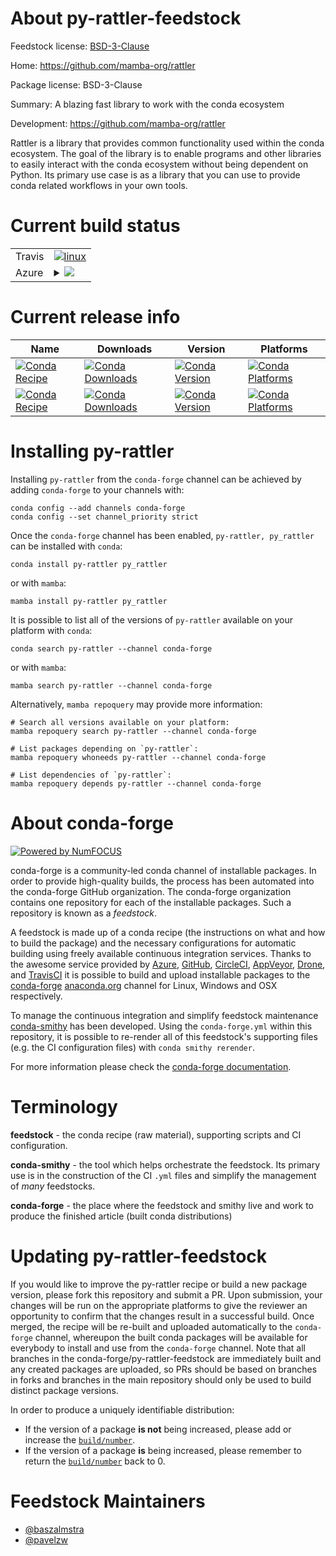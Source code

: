 About py-rattler-feedstock
==========================

Feedstock license: [BSD-3-Clause](https://github.com/conda-forge/py-rattler-feedstock/blob/main/LICENSE.txt)

Home: https://github.com/mamba-org/rattler

Package license: BSD-3-Clause

Summary: A blazing fast library to work with the conda ecosystem

Development: https://github.com/mamba-org/rattler

Rattler is a library that provides common functionality used within the conda
ecosystem. The goal of the library is to enable programs and other libraries to
easily interact with the conda ecosystem without being dependent on Python. Its
primary use case is as a library that you can use to provide conda related
workflows in your own tools.


Current build status
====================


<table><tr>
    <td>Travis</td>
    <td>
      <a href="https://app.travis-ci.com/conda-forge/py-rattler-feedstock">
        <img alt="linux" src="https://img.shields.io/travis/com/conda-forge/py-rattler-feedstock/main.svg?label=Linux">
      </a>
    </td>
  </tr>
    
  <tr>
    <td>Azure</td>
    <td>
      <details>
        <summary>
          <a href="https://dev.azure.com/conda-forge/feedstock-builds/_build/latest?definitionId=20474&branchName=main">
            <img src="https://dev.azure.com/conda-forge/feedstock-builds/_apis/build/status/py-rattler-feedstock?branchName=main">
          </a>
        </summary>
        <table>
          <thead><tr><th>Variant</th><th>Status</th></tr></thead>
          <tbody><tr>
              <td>linux_64_python3.10.____cpython</td>
              <td>
                <a href="https://dev.azure.com/conda-forge/feedstock-builds/_build/latest?definitionId=20474&branchName=main">
                  <img src="https://dev.azure.com/conda-forge/feedstock-builds/_apis/build/status/py-rattler-feedstock?branchName=main&jobName=linux&configuration=linux%20linux_64_python3.10.____cpython" alt="variant">
                </a>
              </td>
            </tr><tr>
              <td>linux_64_python3.11.____cpython</td>
              <td>
                <a href="https://dev.azure.com/conda-forge/feedstock-builds/_build/latest?definitionId=20474&branchName=main">
                  <img src="https://dev.azure.com/conda-forge/feedstock-builds/_apis/build/status/py-rattler-feedstock?branchName=main&jobName=linux&configuration=linux%20linux_64_python3.11.____cpython" alt="variant">
                </a>
              </td>
            </tr><tr>
              <td>linux_64_python3.12.____cpython</td>
              <td>
                <a href="https://dev.azure.com/conda-forge/feedstock-builds/_build/latest?definitionId=20474&branchName=main">
                  <img src="https://dev.azure.com/conda-forge/feedstock-builds/_apis/build/status/py-rattler-feedstock?branchName=main&jobName=linux&configuration=linux%20linux_64_python3.12.____cpython" alt="variant">
                </a>
              </td>
            </tr><tr>
              <td>linux_64_python3.13.____cp313</td>
              <td>
                <a href="https://dev.azure.com/conda-forge/feedstock-builds/_build/latest?definitionId=20474&branchName=main">
                  <img src="https://dev.azure.com/conda-forge/feedstock-builds/_apis/build/status/py-rattler-feedstock?branchName=main&jobName=linux&configuration=linux%20linux_64_python3.13.____cp313" alt="variant">
                </a>
              </td>
            </tr><tr>
              <td>linux_64_python3.9.____cpython</td>
              <td>
                <a href="https://dev.azure.com/conda-forge/feedstock-builds/_build/latest?definitionId=20474&branchName=main">
                  <img src="https://dev.azure.com/conda-forge/feedstock-builds/_apis/build/status/py-rattler-feedstock?branchName=main&jobName=linux&configuration=linux%20linux_64_python3.9.____cpython" alt="variant">
                </a>
              </td>
            </tr><tr>
              <td>linux_aarch64_python3.10.____cpython</td>
              <td>
                <a href="https://dev.azure.com/conda-forge/feedstock-builds/_build/latest?definitionId=20474&branchName=main">
                  <img src="https://dev.azure.com/conda-forge/feedstock-builds/_apis/build/status/py-rattler-feedstock?branchName=main&jobName=linux&configuration=linux%20linux_aarch64_python3.10.____cpython" alt="variant">
                </a>
              </td>
            </tr><tr>
              <td>linux_aarch64_python3.11.____cpython</td>
              <td>
                <a href="https://dev.azure.com/conda-forge/feedstock-builds/_build/latest?definitionId=20474&branchName=main">
                  <img src="https://dev.azure.com/conda-forge/feedstock-builds/_apis/build/status/py-rattler-feedstock?branchName=main&jobName=linux&configuration=linux%20linux_aarch64_python3.11.____cpython" alt="variant">
                </a>
              </td>
            </tr><tr>
              <td>linux_aarch64_python3.12.____cpython</td>
              <td>
                <a href="https://dev.azure.com/conda-forge/feedstock-builds/_build/latest?definitionId=20474&branchName=main">
                  <img src="https://dev.azure.com/conda-forge/feedstock-builds/_apis/build/status/py-rattler-feedstock?branchName=main&jobName=linux&configuration=linux%20linux_aarch64_python3.12.____cpython" alt="variant">
                </a>
              </td>
            </tr><tr>
              <td>linux_aarch64_python3.13.____cp313</td>
              <td>
                <a href="https://dev.azure.com/conda-forge/feedstock-builds/_build/latest?definitionId=20474&branchName=main">
                  <img src="https://dev.azure.com/conda-forge/feedstock-builds/_apis/build/status/py-rattler-feedstock?branchName=main&jobName=linux&configuration=linux%20linux_aarch64_python3.13.____cp313" alt="variant">
                </a>
              </td>
            </tr><tr>
              <td>linux_aarch64_python3.9.____cpython</td>
              <td>
                <a href="https://dev.azure.com/conda-forge/feedstock-builds/_build/latest?definitionId=20474&branchName=main">
                  <img src="https://dev.azure.com/conda-forge/feedstock-builds/_apis/build/status/py-rattler-feedstock?branchName=main&jobName=linux&configuration=linux%20linux_aarch64_python3.9.____cpython" alt="variant">
                </a>
              </td>
            </tr><tr>
              <td>linux_ppc64le_python3.10.____cpython</td>
              <td>
                <a href="https://dev.azure.com/conda-forge/feedstock-builds/_build/latest?definitionId=20474&branchName=main">
                  <img src="https://dev.azure.com/conda-forge/feedstock-builds/_apis/build/status/py-rattler-feedstock?branchName=main&jobName=linux&configuration=linux%20linux_ppc64le_python3.10.____cpython" alt="variant">
                </a>
              </td>
            </tr><tr>
              <td>linux_ppc64le_python3.11.____cpython</td>
              <td>
                <a href="https://dev.azure.com/conda-forge/feedstock-builds/_build/latest?definitionId=20474&branchName=main">
                  <img src="https://dev.azure.com/conda-forge/feedstock-builds/_apis/build/status/py-rattler-feedstock?branchName=main&jobName=linux&configuration=linux%20linux_ppc64le_python3.11.____cpython" alt="variant">
                </a>
              </td>
            </tr><tr>
              <td>linux_ppc64le_python3.12.____cpython</td>
              <td>
                <a href="https://dev.azure.com/conda-forge/feedstock-builds/_build/latest?definitionId=20474&branchName=main">
                  <img src="https://dev.azure.com/conda-forge/feedstock-builds/_apis/build/status/py-rattler-feedstock?branchName=main&jobName=linux&configuration=linux%20linux_ppc64le_python3.12.____cpython" alt="variant">
                </a>
              </td>
            </tr><tr>
              <td>linux_ppc64le_python3.13.____cp313</td>
              <td>
                <a href="https://dev.azure.com/conda-forge/feedstock-builds/_build/latest?definitionId=20474&branchName=main">
                  <img src="https://dev.azure.com/conda-forge/feedstock-builds/_apis/build/status/py-rattler-feedstock?branchName=main&jobName=linux&configuration=linux%20linux_ppc64le_python3.13.____cp313" alt="variant">
                </a>
              </td>
            </tr><tr>
              <td>linux_ppc64le_python3.9.____cpython</td>
              <td>
                <a href="https://dev.azure.com/conda-forge/feedstock-builds/_build/latest?definitionId=20474&branchName=main">
                  <img src="https://dev.azure.com/conda-forge/feedstock-builds/_apis/build/status/py-rattler-feedstock?branchName=main&jobName=linux&configuration=linux%20linux_ppc64le_python3.9.____cpython" alt="variant">
                </a>
              </td>
            </tr><tr>
              <td>osx_64_python3.10.____cpython</td>
              <td>
                <a href="https://dev.azure.com/conda-forge/feedstock-builds/_build/latest?definitionId=20474&branchName=main">
                  <img src="https://dev.azure.com/conda-forge/feedstock-builds/_apis/build/status/py-rattler-feedstock?branchName=main&jobName=osx&configuration=osx%20osx_64_python3.10.____cpython" alt="variant">
                </a>
              </td>
            </tr><tr>
              <td>osx_64_python3.11.____cpython</td>
              <td>
                <a href="https://dev.azure.com/conda-forge/feedstock-builds/_build/latest?definitionId=20474&branchName=main">
                  <img src="https://dev.azure.com/conda-forge/feedstock-builds/_apis/build/status/py-rattler-feedstock?branchName=main&jobName=osx&configuration=osx%20osx_64_python3.11.____cpython" alt="variant">
                </a>
              </td>
            </tr><tr>
              <td>osx_64_python3.12.____cpython</td>
              <td>
                <a href="https://dev.azure.com/conda-forge/feedstock-builds/_build/latest?definitionId=20474&branchName=main">
                  <img src="https://dev.azure.com/conda-forge/feedstock-builds/_apis/build/status/py-rattler-feedstock?branchName=main&jobName=osx&configuration=osx%20osx_64_python3.12.____cpython" alt="variant">
                </a>
              </td>
            </tr><tr>
              <td>osx_64_python3.13.____cp313</td>
              <td>
                <a href="https://dev.azure.com/conda-forge/feedstock-builds/_build/latest?definitionId=20474&branchName=main">
                  <img src="https://dev.azure.com/conda-forge/feedstock-builds/_apis/build/status/py-rattler-feedstock?branchName=main&jobName=osx&configuration=osx%20osx_64_python3.13.____cp313" alt="variant">
                </a>
              </td>
            </tr><tr>
              <td>osx_64_python3.9.____cpython</td>
              <td>
                <a href="https://dev.azure.com/conda-forge/feedstock-builds/_build/latest?definitionId=20474&branchName=main">
                  <img src="https://dev.azure.com/conda-forge/feedstock-builds/_apis/build/status/py-rattler-feedstock?branchName=main&jobName=osx&configuration=osx%20osx_64_python3.9.____cpython" alt="variant">
                </a>
              </td>
            </tr><tr>
              <td>osx_arm64_python3.10.____cpython</td>
              <td>
                <a href="https://dev.azure.com/conda-forge/feedstock-builds/_build/latest?definitionId=20474&branchName=main">
                  <img src="https://dev.azure.com/conda-forge/feedstock-builds/_apis/build/status/py-rattler-feedstock?branchName=main&jobName=osx&configuration=osx%20osx_arm64_python3.10.____cpython" alt="variant">
                </a>
              </td>
            </tr><tr>
              <td>osx_arm64_python3.11.____cpython</td>
              <td>
                <a href="https://dev.azure.com/conda-forge/feedstock-builds/_build/latest?definitionId=20474&branchName=main">
                  <img src="https://dev.azure.com/conda-forge/feedstock-builds/_apis/build/status/py-rattler-feedstock?branchName=main&jobName=osx&configuration=osx%20osx_arm64_python3.11.____cpython" alt="variant">
                </a>
              </td>
            </tr><tr>
              <td>osx_arm64_python3.12.____cpython</td>
              <td>
                <a href="https://dev.azure.com/conda-forge/feedstock-builds/_build/latest?definitionId=20474&branchName=main">
                  <img src="https://dev.azure.com/conda-forge/feedstock-builds/_apis/build/status/py-rattler-feedstock?branchName=main&jobName=osx&configuration=osx%20osx_arm64_python3.12.____cpython" alt="variant">
                </a>
              </td>
            </tr><tr>
              <td>osx_arm64_python3.13.____cp313</td>
              <td>
                <a href="https://dev.azure.com/conda-forge/feedstock-builds/_build/latest?definitionId=20474&branchName=main">
                  <img src="https://dev.azure.com/conda-forge/feedstock-builds/_apis/build/status/py-rattler-feedstock?branchName=main&jobName=osx&configuration=osx%20osx_arm64_python3.13.____cp313" alt="variant">
                </a>
              </td>
            </tr><tr>
              <td>osx_arm64_python3.9.____cpython</td>
              <td>
                <a href="https://dev.azure.com/conda-forge/feedstock-builds/_build/latest?definitionId=20474&branchName=main">
                  <img src="https://dev.azure.com/conda-forge/feedstock-builds/_apis/build/status/py-rattler-feedstock?branchName=main&jobName=osx&configuration=osx%20osx_arm64_python3.9.____cpython" alt="variant">
                </a>
              </td>
            </tr><tr>
              <td>win_64_python3.10.____cpython</td>
              <td>
                <a href="https://dev.azure.com/conda-forge/feedstock-builds/_build/latest?definitionId=20474&branchName=main">
                  <img src="https://dev.azure.com/conda-forge/feedstock-builds/_apis/build/status/py-rattler-feedstock?branchName=main&jobName=win&configuration=win%20win_64_python3.10.____cpython" alt="variant">
                </a>
              </td>
            </tr><tr>
              <td>win_64_python3.11.____cpython</td>
              <td>
                <a href="https://dev.azure.com/conda-forge/feedstock-builds/_build/latest?definitionId=20474&branchName=main">
                  <img src="https://dev.azure.com/conda-forge/feedstock-builds/_apis/build/status/py-rattler-feedstock?branchName=main&jobName=win&configuration=win%20win_64_python3.11.____cpython" alt="variant">
                </a>
              </td>
            </tr><tr>
              <td>win_64_python3.12.____cpython</td>
              <td>
                <a href="https://dev.azure.com/conda-forge/feedstock-builds/_build/latest?definitionId=20474&branchName=main">
                  <img src="https://dev.azure.com/conda-forge/feedstock-builds/_apis/build/status/py-rattler-feedstock?branchName=main&jobName=win&configuration=win%20win_64_python3.12.____cpython" alt="variant">
                </a>
              </td>
            </tr><tr>
              <td>win_64_python3.13.____cp313</td>
              <td>
                <a href="https://dev.azure.com/conda-forge/feedstock-builds/_build/latest?definitionId=20474&branchName=main">
                  <img src="https://dev.azure.com/conda-forge/feedstock-builds/_apis/build/status/py-rattler-feedstock?branchName=main&jobName=win&configuration=win%20win_64_python3.13.____cp313" alt="variant">
                </a>
              </td>
            </tr><tr>
              <td>win_64_python3.9.____cpython</td>
              <td>
                <a href="https://dev.azure.com/conda-forge/feedstock-builds/_build/latest?definitionId=20474&branchName=main">
                  <img src="https://dev.azure.com/conda-forge/feedstock-builds/_apis/build/status/py-rattler-feedstock?branchName=main&jobName=win&configuration=win%20win_64_python3.9.____cpython" alt="variant">
                </a>
              </td>
            </tr>
          </tbody>
        </table>
      </details>
    </td>
  </tr>
</table>

Current release info
====================

| Name | Downloads | Version | Platforms |
| --- | --- | --- | --- |
| [![Conda Recipe](https://img.shields.io/badge/recipe-py--rattler-green.svg)](https://anaconda.org/conda-forge/py-rattler) | [![Conda Downloads](https://img.shields.io/conda/dn/conda-forge/py-rattler.svg)](https://anaconda.org/conda-forge/py-rattler) | [![Conda Version](https://img.shields.io/conda/vn/conda-forge/py-rattler.svg)](https://anaconda.org/conda-forge/py-rattler) | [![Conda Platforms](https://img.shields.io/conda/pn/conda-forge/py-rattler.svg)](https://anaconda.org/conda-forge/py-rattler) |
| [![Conda Recipe](https://img.shields.io/badge/recipe-py_rattler-green.svg)](https://anaconda.org/conda-forge/py_rattler) | [![Conda Downloads](https://img.shields.io/conda/dn/conda-forge/py_rattler.svg)](https://anaconda.org/conda-forge/py_rattler) | [![Conda Version](https://img.shields.io/conda/vn/conda-forge/py_rattler.svg)](https://anaconda.org/conda-forge/py_rattler) | [![Conda Platforms](https://img.shields.io/conda/pn/conda-forge/py_rattler.svg)](https://anaconda.org/conda-forge/py_rattler) |

Installing py-rattler
=====================

Installing `py-rattler` from the `conda-forge` channel can be achieved by adding `conda-forge` to your channels with:

```
conda config --add channels conda-forge
conda config --set channel_priority strict
```

Once the `conda-forge` channel has been enabled, `py-rattler, py_rattler` can be installed with `conda`:

```
conda install py-rattler py_rattler
```

or with `mamba`:

```
mamba install py-rattler py_rattler
```

It is possible to list all of the versions of `py-rattler` available on your platform with `conda`:

```
conda search py-rattler --channel conda-forge
```

or with `mamba`:

```
mamba search py-rattler --channel conda-forge
```

Alternatively, `mamba repoquery` may provide more information:

```
# Search all versions available on your platform:
mamba repoquery search py-rattler --channel conda-forge

# List packages depending on `py-rattler`:
mamba repoquery whoneeds py-rattler --channel conda-forge

# List dependencies of `py-rattler`:
mamba repoquery depends py-rattler --channel conda-forge
```


About conda-forge
=================

[![Powered by
NumFOCUS](https://img.shields.io/badge/powered%20by-NumFOCUS-orange.svg?style=flat&colorA=E1523D&colorB=007D8A)](https://numfocus.org)

conda-forge is a community-led conda channel of installable packages.
In order to provide high-quality builds, the process has been automated into the
conda-forge GitHub organization. The conda-forge organization contains one repository
for each of the installable packages. Such a repository is known as a *feedstock*.

A feedstock is made up of a conda recipe (the instructions on what and how to build
the package) and the necessary configurations for automatic building using freely
available continuous integration services. Thanks to the awesome service provided by
[Azure](https://azure.microsoft.com/en-us/services/devops/), [GitHub](https://github.com/),
[CircleCI](https://circleci.com/), [AppVeyor](https://www.appveyor.com/),
[Drone](https://cloud.drone.io/welcome), and [TravisCI](https://travis-ci.com/)
it is possible to build and upload installable packages to the
[conda-forge](https://anaconda.org/conda-forge) [anaconda.org](https://anaconda.org/)
channel for Linux, Windows and OSX respectively.

To manage the continuous integration and simplify feedstock maintenance
[conda-smithy](https://github.com/conda-forge/conda-smithy) has been developed.
Using the ``conda-forge.yml`` within this repository, it is possible to re-render all of
this feedstock's supporting files (e.g. the CI configuration files) with ``conda smithy rerender``.

For more information please check the [conda-forge documentation](https://conda-forge.org/docs/).

Terminology
===========

**feedstock** - the conda recipe (raw material), supporting scripts and CI configuration.

**conda-smithy** - the tool which helps orchestrate the feedstock.
                   Its primary use is in the construction of the CI ``.yml`` files
                   and simplify the management of *many* feedstocks.

**conda-forge** - the place where the feedstock and smithy live and work to
                  produce the finished article (built conda distributions)


Updating py-rattler-feedstock
=============================

If you would like to improve the py-rattler recipe or build a new
package version, please fork this repository and submit a PR. Upon submission,
your changes will be run on the appropriate platforms to give the reviewer an
opportunity to confirm that the changes result in a successful build. Once
merged, the recipe will be re-built and uploaded automatically to the
`conda-forge` channel, whereupon the built conda packages will be available for
everybody to install and use from the `conda-forge` channel.
Note that all branches in the conda-forge/py-rattler-feedstock are
immediately built and any created packages are uploaded, so PRs should be based
on branches in forks and branches in the main repository should only be used to
build distinct package versions.

In order to produce a uniquely identifiable distribution:
 * If the version of a package **is not** being increased, please add or increase
   the [``build/number``](https://docs.conda.io/projects/conda-build/en/latest/resources/define-metadata.html#build-number-and-string).
 * If the version of a package **is** being increased, please remember to return
   the [``build/number``](https://docs.conda.io/projects/conda-build/en/latest/resources/define-metadata.html#build-number-and-string)
   back to 0.

Feedstock Maintainers
=====================

* [@baszalmstra](https://github.com/baszalmstra/)
* [@pavelzw](https://github.com/pavelzw/)

